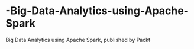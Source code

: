 # -Big-Data-Analytics-using-Apache-Spark
 Big Data Analytics using Apache Spark, published by Packt
